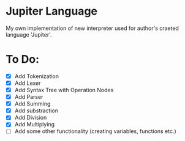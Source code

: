 # Jupiter Language

My own implementation of new interpreter used for author's craeted language 'Jupiter'. 

# To Do:
- [x] Add Tokenization
- [x] Add Lexer
- [x] Add Syntax Tree with Operation Nodes
- [x] Add Parser 
- [x] Add Summing
- [x] Add substraction 
- [x] Add Division
- [x] Add Multiplying
- [ ] Add some other functionality (creating variables, functions etc.)
